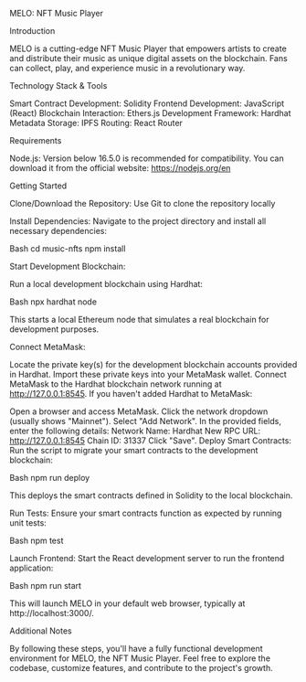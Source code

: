 MELO: NFT Music Player

Introduction

MELO is a cutting-edge NFT Music Player that empowers artists to create and distribute their music as unique digital assets on the blockchain. Fans can collect, play, and experience music in a revolutionary way.

Technology Stack & Tools

Smart Contract Development: Solidity
Frontend Development: JavaScript (React)
Blockchain Interaction: Ethers.js
Development Framework: Hardhat
Metadata Storage: IPFS
Routing: React Router

Requirements

Node.js: Version below 16.5.0 is recommended for compatibility. You can download it from the official website: https://nodejs.org/en

Getting Started

Clone/Download the Repository:
Use Git to clone the repository locally

Install Dependencies:
Navigate to the project directory and install all necessary dependencies:

Bash
cd music-nfts
npm install

Start Development Blockchain:

Run a local development blockchain using Hardhat:

Bash
npx hardhat node

This starts a local Ethereum node that simulates a real blockchain for development purposes.

Connect MetaMask:

Locate the private key(s) for the development blockchain accounts provided in Hardhat.
Import these private keys into your MetaMask wallet.
Connect MetaMask to the Hardhat blockchain network running at http://127.0.0.1:8545.
If you haven't added Hardhat to MetaMask:

Open a browser and access MetaMask.
Click the network dropdown (usually shows "Mainnet").
Select "Add Network".
In the provided fields, enter the following details:
Network Name: Hardhat
New RPC URL: http://127.0.0.1:8545
Chain ID: 31337
Click "Save".
Deploy Smart Contracts:
Run the script to migrate your smart contracts to the development blockchain:

Bash
npm run deploy

This deploys the smart contracts defined in Solidity to the local blockchain.

Run Tests:
Ensure your smart contracts function as expected by running unit tests:

Bash
npm test

Launch Frontend:
Start the React development server to run the frontend application:

Bash
npm run start

This will launch MELO in your default web browser, typically at http://localhost:3000/.

Additional Notes

By following these steps, you'll have a fully functional development environment for MELO, the NFT Music Player. Feel free to explore the codebase, customize features, and contribute to the project's growth.
